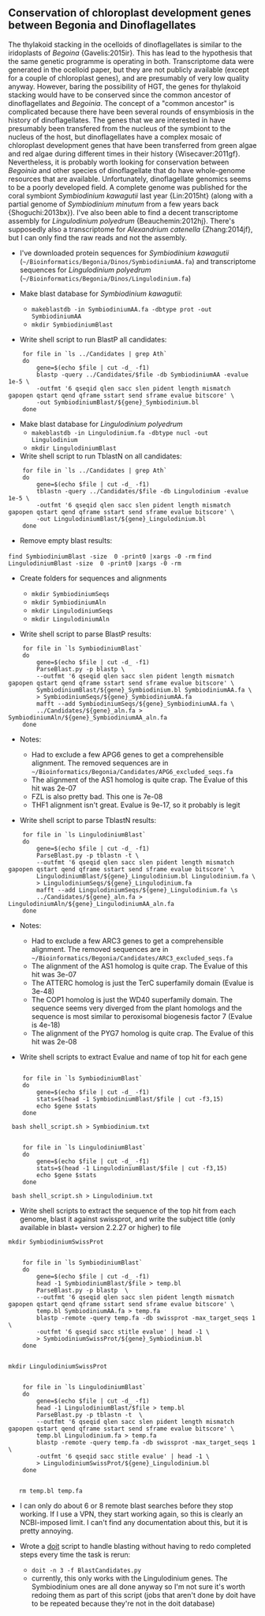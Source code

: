 ## Conservation of chloroplast development genes between Begonia and Dinoflagellates

The thylakoid stacking in the ocelloids of dinoflagellates is similar to the iridoplasts of *Begoina* {Gavelis:2015ir}. This has lead to the hypothesis that the same genetic programme is operating in both. Transcriptome data were generated in the ocelloid paper, but they are not publicly available (except for a couple of chloroplast genes), and are presumably of very low quality anyway. However, baring the possibility of HGT, the genes for thylakoid stacking would have to be conserved since the common ancestor of dinoflagellates and *Begoinia*. The concept of a "common ancestor" is complicated because there have been several rounds of ensymbiosis in the history of dinoflagellates. The genes that we are interested in have presumably been transfered from the nucleus of the symbiont to the nucleus of the host, but dinoflagellates have a complex mosaic of chloroplast development genes that have been transferred from green algae and red algae during different times in their history {Wisecaver:2011gf}. Nevertheless, it is probably worth looking for conservation between *Begoinia* and other species of dinoflagellate that do have whole-genome resources that are available. Unfortunately, dinoflagellate genomics seems to be a poorly developed field. A complete genome was published for the coral symbiont *Symbiodinium kawagutii* last year {Lin:2015ht} (along with a partial genome of *Symbiodinium minutum* from a few years back {Shoguchi:2013bx}). I've also been able to find a decent transcriptome assembly for *Lingulodinium polyedrum* {Beauchemin:2012hj}. There's supposedly also a transcriptome for *Alexandrium catenella* {Zhang:2014jf}, but I can only find the raw reads and not the assembly.

- I've downloaded protein sequences for *Symbiodinium kawagutii* (`~/Bioinformatics/Begonia/Dinos/SymbiodiniumAA.fa`) and transcriptome sequences for *Lingulodinium polyedrum* (`~/Bioinformatics/Begonia/Dinos/Lingulodinium.fa`)

- Make blast database for *Symbiodinium kawagutii*:
    - ```makeblastdb -in SymbiodiniumAA.fa -dbtype prot -out SymbiodiniumAA```
    - ```mkdir SymbiodiniumBlast```
- Write shell script to run BlastP all candidates:

```
    for file in `ls ../Candidates | grep Ath`
    do
        gene=$(echo $file | cut -d_ -f1)
        blastp -query ../Candidates/$file -db SymbiodiniumAA -evalue 1e-5 \
        -outfmt '6 qseqid qlen sacc slen pident length mismatch gapopen qstart qend qframe sstart send sframe evalue bitscore' \
        -out SymbiodiniumBlast/${gene}_Symbiodinium.bl
    done
```

- Make blast database for *Lingulodinium polyedrum*
    - ```makeblastdb -in Lingulodinium.fa -dbtype nucl -out Lingulodinium```
    - ```mkdir LingulodiniumBlast```
- Write shell script to run TblastN on all candidates:
```
    for file in `ls ../Candidates | grep Ath`
    do
        gene=$(echo $file | cut -d_ -f1)
        tblastn -query ../Candidates/$file -db Lingulodinium -evalue 1e-5 \ 
        -outfmt '6 qseqid qlen sacc slen pident length mismatch gapopen qstart qend qframe sstart send sframe evalue bitscore' \
        -out LingulodiniumBlast/${gene}_Lingulodinium.bl
    done 
```
- Remove empty blast results:

```find SymbiodiniumBlast -size  0 -print0 |xargs -0 -rm```
```find LingulodiniumBlast -size  0 -print0 |xargs -0 -rm```
         
- Create folders for sequences and alignments
    - ```mkdir SymbiodiniumSeqs```
    - ```mkdir SymbiodiniumAln```
    - ```mkdir LingulodiniumSeqs```
    - ```mkdir LingulodiniumAln```
    
- Write shell script to parse BlastP results:
```
    for file in `ls SymbiodiniumBlast`
    do
        gene=$(echo $file | cut -d_ -f1)
        ParseBlast.py -p blastp \
        --outfmt '6 qseqid qlen sacc slen pident length mismatch gapopen qstart qend qframe sstart send sframe evalue bitscore' \
        SymbiodiniumBlast/${gene}_Symbiodinium.bl SymbiodiniumAA.fa \
        > SymbiodiniumSeqs/${gene}_SymbiodiniumAA.fa
        mafft --add SymbiodiniumSeqs/${gene}_SymbiodiniumAA.fa \
        ../Candidates/${gene}_aln.fa > SymbiodiniumAln/${gene}_SymbiodiniumAA_aln.fa 
    done 
```

- Notes:
    - Had to exclude a few APG6 genes to get a comprehensible alignment. The removed sequences are in `~/Bioinformatics/Begonia/Candidates/APG6_excluded_seqs.fa`
    - The alignment of the AS1 homolog is quite crap. The Evalue of this hit was 2e-07
    - FZL is also pretty bad. This one is 7e-08
    - THF1 alignment isn't great. Evalue is 9e-17, so it probably is legit
    
- Write shell script to parse TblastN results:
```
    for file in `ls LingulodiniumBlast`
    do
        gene=$(echo $file | cut -d_ -f1)
        ParseBlast.py -p tblastn -t \
        --outfmt '6 qseqid qlen sacc slen pident length mismatch gapopen qstart qend qframe sstart send sframe evalue bitscore' \
        LingulodiniumBlast/${gene}_Lingulodinium.bl Lingulodinium.fa \
        > LingulodiniumSeqs/${gene}_Lingulodinium.fa
        mafft --add LingulodiniumSeqs/${gene}_Lingulodinium.fa \s
        ../Candidates/${gene}_aln.fa > LingulodiniumAln/${gene}_LingulodiniumAA_aln.fa 
    done 
```

- Notes:
    - Had to exclude a few ARC3 genes to get a comprehensible alignment. The removed sequences are in `~/Bioinformatics/Begonia/Candidates/ARC3_excluded_seqs.fa`
   - The alignment of the AS1 homolog is quite crap. The Evalue of this hit was 3e-07
   - The ATTERC homolog is just the TerC superfamily domain (Evalue is 3e-48)
   - The COP1 homolog is just the WD40 superfamily domain. The sequence seems very diverged from the plant homologs and the sequence is most similar to peroxisomal biogenesis factor 7 (Evalue is 4e-18)
   - The alignment of the PYG7 homolog is quite crap. The Evalue of this hit was 2e-08

- Write shell scripts to extract Evalue and name of top hit for each gene 
```

    for file in `ls SymbiodiniumBlast`
    do
        gene=$(echo $file | cut -d_ -f1)
        stats=$(head -1 SymbiodiniumBlast/$file | cut -f3,15)
        echo $gene $stats 
    done 
```

``` bash shell_script.sh > Symbiodinium.txt```

```

    for file in `ls LingulodiniumBlast`
    do
        gene=$(echo $file | cut -d_ -f1)
        stats=$(head -1 LingulodiniumBlast/$file | cut -f3,15)
        echo $gene $stats 
    done 
```

``` bash shell_script.sh > Lingulodinium.txt```

- Write shell scripts to extract the sequence of the top hit from each genome, blast it against swissprot, and write the subject title  (only available in blast+ version 2.2.27 or higher) to file

```mkdir SymbiodiniumSwissProt```

```

    for file in `ls SymbiodiniumBlast`
    do
        gene=$(echo $file | cut -d_ -f1)
        head -1 SymbiodiniumBlast/$file > temp.bl
        ParseBlast.py -p blastp  \
        --outfmt '6 qseqid qlen sacc slen pident length mismatch gapopen qstart qend qframe sstart send sframe evalue bitscore' \
        temp.bl SymbiodiniumAA.fa > temp.fa
        blastp -remote -query temp.fa -db swissprot -max_target_seqs 1 \
        -outfmt '6 qseqid sacc stitle evalue' | head -1 \
        > SymbiodiniumSwissProt/${gene}_Symbiodinium.bl
    done 
    
```

```mkdir LingulodiniumSwissProt```

```

    for file in `ls LingulodiniumBlast`
    do
        gene=$(echo $file | cut -d_ -f1)
        head -1 LingulodiniumBlast/$file > temp.bl
        ParseBlast.py -p tblastn -t  \
        --outfmt '6 qseqid qlen sacc slen pident length mismatch gapopen qstart qend qframe sstart send sframe evalue bitscore' \
        temp.bl Lingulodinium.fa > temp.fa
        blastp -remote -query temp.fa -db swissprot -max_target_seqs 1 \
        -outfmt '6 qseqid sacc stitle evalue' | head -1 \
        > LingulodiniumSwissProt/${gene}_Lingulodinium.bl
    done 
    
```

```    rm temp.bl temp.fa ```

- I can only do about 6 or 8 remote blast searches before they stop working. If I use a VPN, they start working again, so this is clearly an NCBI-imposed limit. I can't find any documentation about this, but it is pretty annoying.

- Wrote a [doit](http://pydoit.org) script to handle blasting without having to redo completed steps every time the task is rerun:
    - ```doit -n 3 -f BlastCandidates.py```
    - currently, this only works with the Lingulodinium genes. The Symbiodinium ones are all done anyway so I'm not sure it's worth redoing them as part of this script (jobs that aren't done by doit have to be repeated because they're not in the doit database)
